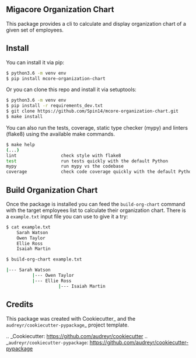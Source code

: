 Migacore Organization Chart
---------------------------

This package provides a cli to calculate and display organization chart of a given set of employees.

Install
------------

You can install it via pip:
```bash
$ python3.6 -m venv env
$ pip install mcore-organization-chart
```
Or you can clone this repo and install it via setuptools:

```bash
$ python3.6 -m venv env
$ pip install -r requirements_dev.txt
$ git clone https://github.com/Spin14/mcore-organization-chart.git
$ make install
```

You can also run the tests, coverage, static type checker (mypy) and linters (flake8) using the available make commands.

```bash
$ make help
(...)
lint                 check style with flake8
test                 run tests quickly with the default Python
mypy                 run mypy vs the codebase
coverage             check code coverage quickly with the default Python
```

Build Organization Chart
--------

Once the package is installed you can feed the ```build-org-chart``` command with the target employees list to calculate their organization chart. There is a ```example.txt``` input file you can use to give it a try:

```bash
$ cat example.txt
    Sarah Watson
    Owen Taylor
    Ellie Ross
    Isaiah Martin

$ build-org-chart example.txt

|--- Sarah Watson
          |--- Owen Taylor
          |--- Ellie Ross
                    |--- Isaiah Martin

```



Credits
-------

This package was created with Cookiecutter_ and the `audreyr/cookiecutter-pypackage`_ project template.

.. _Cookiecutter: https://github.com/audreyr/cookiecutter
.. _`audreyr/cookiecutter-pypackage`: https://github.com/audreyr/cookiecutter-pypackage
